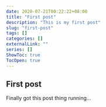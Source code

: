 ```yaml
---
date: 2020-07-21T00:22:22+08:00
title: "First post"
description: "This is my first post"
slug: "first-post"
tags: []
categories: []
externalLink: ""
series: []
ShowToc: true
TocOpen: true
---
```


## First post
Finally got this post thing running...
